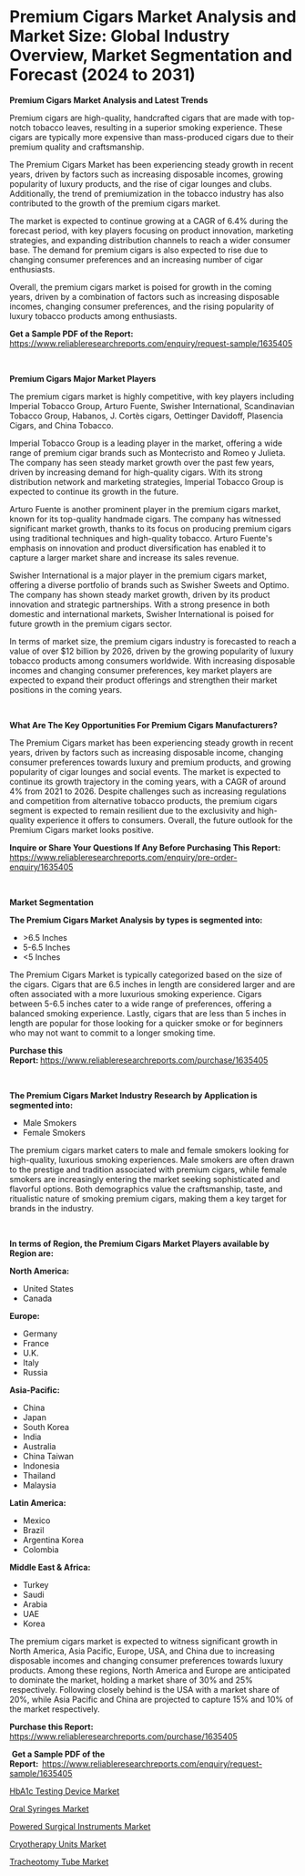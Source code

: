 <p><h1>Premium Cigars Market Analysis and Market Size: Global Industry Overview, Market Segmentation and Forecast (2024 to 2031)</h1></p><p><strong>Premium Cigars Market Analysis and Latest Trends</strong></p>
<p><p>Premium cigars are high-quality, handcrafted cigars that are made with top-notch tobacco leaves, resulting in a superior smoking experience. These cigars are typically more expensive than mass-produced cigars due to their premium quality and craftsmanship.</p><p>The Premium Cigars Market has been experiencing steady growth in recent years, driven by factors such as increasing disposable incomes, growing popularity of luxury products, and the rise of cigar lounges and clubs. Additionally, the trend of premiumization in the tobacco industry has also contributed to the growth of the premium cigars market.</p><p>The market is expected to continue growing at a CAGR of 6.4% during the forecast period, with key players focusing on product innovation, marketing strategies, and expanding distribution channels to reach a wider consumer base. The demand for premium cigars is also expected to rise due to changing consumer preferences and an increasing number of cigar enthusiasts.</p><p>Overall, the premium cigars market is poised for growth in the coming years, driven by a combination of factors such as increasing disposable incomes, changing consumer preferences, and the rising popularity of luxury tobacco products among enthusiasts.</p></p>
<p><strong>Get a Sample PDF of the Report:&nbsp;</strong> <a href="https://www.reliableresearchreports.com/enquiry/request-sample/1635405">https://www.reliableresearchreports.com/enquiry/request-sample/1635405</a></p>
<p>&nbsp;</p>
<p><strong>Premium Cigars Major Market Players</strong></p>
<p><p>The premium cigars market is highly competitive, with key players including Imperial Tobacco Group, Arturo Fuente, Swisher International, Scandinavian Tobacco Group, Habanos, J. Cortès cigars, Oettinger Davidoff, Plasencia Cigars, and China Tobacco. </p><p>Imperial Tobacco Group is a leading player in the market, offering a wide range of premium cigar brands such as Montecristo and Romeo y Julieta. The company has seen steady market growth over the past few years, driven by increasing demand for high-quality cigars. With its strong distribution network and marketing strategies, Imperial Tobacco Group is expected to continue its growth in the future.</p><p>Arturo Fuente is another prominent player in the premium cigars market, known for its top-quality handmade cigars. The company has witnessed significant market growth, thanks to its focus on producing premium cigars using traditional techniques and high-quality tobacco. Arturo Fuente's emphasis on innovation and product diversification has enabled it to capture a larger market share and increase its sales revenue.</p><p>Swisher International is a major player in the premium cigars market, offering a diverse portfolio of brands such as Swisher Sweets and Optimo. The company has shown steady market growth, driven by its product innovation and strategic partnerships. With a strong presence in both domestic and international markets, Swisher International is poised for future growth in the premium cigars sector.</p><p>In terms of market size, the premium cigars industry is forecasted to reach a value of over $12 billion by 2026, driven by the growing popularity of luxury tobacco products among consumers worldwide. With increasing disposable incomes and changing consumer preferences, key market players are expected to expand their product offerings and strengthen their market positions in the coming years.</p></p>
<p>&nbsp;</p>
<p><strong>What Are The Key Opportunities For Premium Cigars Manufacturers?</strong></p>
<p><p>The Premium Cigars market has been experiencing steady growth in recent years, driven by factors such as increasing disposable income, changing consumer preferences towards luxury and premium products, and growing popularity of cigar lounges and social events. The market is expected to continue its growth trajectory in the coming years, with a CAGR of around 4% from 2021 to 2026. Despite challenges such as increasing regulations and competition from alternative tobacco products, the premium cigars segment is expected to remain resilient due to the exclusivity and high-quality experience it offers to consumers. Overall, the future outlook for the Premium Cigars market looks positive.</p></p>
<p><strong>Inquire or Share Your Questions If Any Before Purchasing This Report:</strong> <a href="https://www.reliableresearchreports.com/enquiry/pre-order-enquiry/1635405">https://www.reliableresearchreports.com/enquiry/pre-order-enquiry/1635405</a></p>
<p>&nbsp;</p>
<p><strong>Market Segmentation</strong></p>
<p><strong>The Premium Cigars Market Analysis by types is segmented into:</strong></p>
<p><ul><li>>6.5 Inches</li><li>5-6.5 Inches</li><li><5 Inches</li></ul></p>
<p><p>The Premium Cigars Market is typically categorized based on the size of the cigars. Cigars that are 6.5 inches in length are considered larger and are often associated with a more luxurious smoking experience. Cigars between 5-6.5 inches cater to a wide range of preferences, offering a balanced smoking experience. Lastly, cigars that are less than 5 inches in length are popular for those looking for a quicker smoke or for beginners who may not want to commit to a longer smoking time.</p></p>
<p><strong>Purchase this Report:&nbsp;</strong><a href="https://www.reliableresearchreports.com/purchase/1635405">https://www.reliableresearchreports.com/purchase/1635405</a></p>
<p>&nbsp;</p>
<p><strong>The Premium Cigars Market Industry Research by Application is segmented into:</strong></p>
<p><ul><li>Male Smokers</li><li>Female Smokers</li></ul></p>
<p><p>The premium cigars market caters to male and female smokers looking for high-quality, luxurious smoking experiences. Male smokers are often drawn to the prestige and tradition associated with premium cigars, while female smokers are increasingly entering the market seeking sophisticated and flavorful options. Both demographics value the craftsmanship, taste, and ritualistic nature of smoking premium cigars, making them a key target for brands in the industry.</p></p>
<p>&nbsp;</p>
<p><strong>In terms of Region, the Premium Cigars Market Players available by Region are:</strong></p>
<p>
    <p> <strong> North America: </strong>
        <ul>
            <li>United States</li>
            <li>Canada</li>
        </ul>
        </p> 
    <p> <strong> Europe: </strong>
        <ul>
            <li>Germany</li>
            <li>France</li>
            <li>U.K.</li>
            <li>Italy</li>
            <li>Russia</li>
        </ul>
        </p> 
    <p> <strong> Asia-Pacific: </strong>
        <ul>
            <li>China</li>
            <li>Japan</li>
            <li>South Korea</li>
            <li>India</li>
            <li>Australia</li>
            <li>China Taiwan</li>
            <li>Indonesia</li>
            <li>Thailand</li>
            <li>Malaysia</li>
        </ul>
        </p> 
    <p> <strong> Latin America: </strong>
        <ul>
            <li>Mexico</li>
            <li>Brazil</li>
            <li>Argentina Korea</li>
            <li>Colombia</li>
        </ul>
        </p> 
    <p> <strong> Middle East & Africa: </strong>
        <ul>
            <li>Turkey</li>
            <li>Saudi</li>
            <li>Arabia</li>
            <li>UAE</li>
            <li>Korea</li>
        </ul>
    </p>
    </p>
<p><p>The premium cigars market is expected to witness significant growth in North America, Asia Pacific, Europe, USA, and China due to increasing disposable incomes and changing consumer preferences towards luxury products. Among these regions, North America and Europe are anticipated to dominate the market, holding a market share of 30% and 25% respectively. Following closely behind is the USA with a market share of 20%, while Asia Pacific and China are projected to capture 15% and 10% of the market respectively.</p></p>
<p><strong>Purchase this Report: </strong><a href="https://www.reliableresearchreports.com/purchase/1635405">https://www.reliableresearchreports.com/purchase/1635405</a></p>
<p>&nbsp;<strong>Get a Sample PDF of the Report:&nbsp;&nbsp;</strong><a href="https://www.reliableresearchreports.com/enquiry/request-sample/1635405">https://www.reliableresearchreports.com/enquiry/request-sample/1635405</a></p>
<p><strong></strong></p>
<p><p><a href="https://medium.com/@brayanborer_28299/hba1c-testing-device-market-trends-forecast-and-competitive-analysis-to-2031-10829064d845">HbA1c Testing Device Market</a></p><p><a href="https://medium.com/@brayanborer_28299/oral-syringes-market-outlook-industry-overview-and-forecast-2024-to-2031-9e8315d70dd0">Oral Syringes Market</a></p><p><a href="https://medium.com/@brayanborer_28299/powered-surgical-instruments-market-analysis-its-cagr-market-segmentation-and-global-industry-5d98602e56c0">Powered Surgical Instruments Market</a></p><p><a href="https://medium.com/@brayanborer_28299/cryotherapy-units-market-insight-market-trends-growth-forecasted-from-2024-to-2031-61d0f0be526c">Cryotherapy Units Market</a></p><p><a href="https://medium.com/@brayanborer_28299/tracheotomy-tube-market-exploring-market-share-market-trends-and-future-growth-97ae53d146a7">Tracheotomy Tube Market</a></p></p>